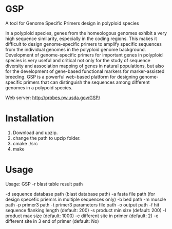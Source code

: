 # GSP
A tool for Genome Specific Primers design in polyploid species

In a polyploid species, genes from the homeologous genomes exhibit a very high sequence similarity, especially in the coding regions. This makes it difficult to design genome-specific primers to amplify specific sequences from the individual genomes in the polyploid genome background. Development of genome-specific primers for important genes in polyploid species is very useful and critical not only for the study of sequence diversity and association mapping of genes in natural populations, but also for the development of gene-based functional markers for marker-assisted breeding. GSP is a powerful web-based platform for designing genome-specific primers that can distinguish the sequences among different genomes in a polypoid species.

Web server: http://probes.pw.usda.gov/GSP/

# Installation
1. Download and upzip.
2. change the path to upzip folder.
3. cmake ./src
4. make

# Usage
Usage: GSP
-r    blast table result path

-d    sequence database path (blast database path)
-a    fasta file path (for design specefic priemrs in multiple sequences only)
-b    bed path
-m    muscle path
-p    primer3 path
-t    primer3 parameters file path
-o    output path
-f    hit sequence flanking length (default: 200)
-s    product min size (default: 200)
-l    product max size (default: 1000)
-c    different site in primer (default: 2)
-e    different site in 3 end of primer (default: No)
